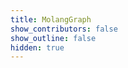 ```yaml
---
title: MolangGraph
show_contributors: false
show_outline: false
hidden: true
---
```


<MolangGraph code="query.anim_time" :fromX="-1" :toX="2" :fromY="-1.1" :toY="1.1" :stepSize="0.02"/>

<MolangGraph code="math.cos(query.anim_time * 360)" :fromX="-2" :toX="2" :fromY="-1.1" :toY="2" :stepSize="0.02"/>

<MolangGraph code="q.anim_time == 0 ? 0 : q.anim_time == 1 ? 1 : math.pow(2, -10 * math.clamp(q.anim_time, 0, 1)) * math.sin((math.clamp(q.anim_time, 0, 1) * 10 - 0.75) * 120) + 1" :toY="2" :stepSize="0.001"/>

<MolangGraph code="q.anim_time == 0 ? 0 : q.anim_time == 1 ? 1 : q.anim_time < 0.5 ? -(math.pow(2, 20 * math.clamp(q.anim_time, 0, 1) - 10) * math.sin((20 * math.clamp(q.anim_time, 0, 1) - 11.125) * 80)) / 2 : (math.pow(2, -20 * math.clamp(q.anim_time, 0, 1) + 10) * math.sin((20 * math.clamp(q.anim_time, 0, 1) - 11.125) * 80)) / 2 + 1"  :fromY="-1" :toY="2" :stepSize="0.001"/>

<MolangGraph code="q.anim_time < 0.5 ? (math.pow(2 * math.clamp(q.anim_time, 0, 1), 2) * ((2.5949095 + 1) * 2 * math.clamp(q.anim_time, 0, 1) - 2.5949095)) / 2 : (math.pow(2 * math.clamp(q.anim_time, 0, 1) - 2, 2) * ((2.5949095 + 1) * (math.clamp(q.anim_time, 0, 1) * 2 - 2) + 2.5949095) + 2) / 2" :fromY="-1"  :toY="2" :stepSize="0.001"/>
